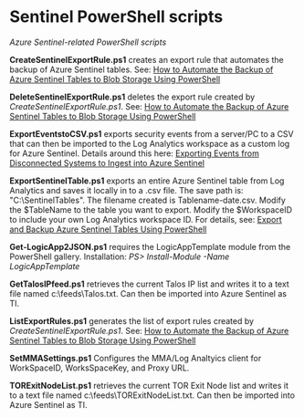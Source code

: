# Sentinel PowerShell scripts

<i>Azure Sentinel-related PowerShell scripts</i>

<b>CreateSentinelExportRule.ps1</b> creates an export rule that automates the backup of Azure Sentinel tables. See: <a href="https://secureinfra.blog/2020/09/12/how-to-back-up-azure-sentinel-tables-to-blob-storage-using-powershell/">How to Automate the Backup of Azure Sentinel Tables to Blob Storage Using PowerShell</a>

<b>DeleteSentinelExportRule.ps1</b> deletes the export rule created by <i>CreateSentinelExportRule.ps1</i>. See: <a href="https://secureinfra.blog/2020/09/12/how-to-back-up-azure-sentinel-tables-to-blob-storage-using-powershell/">How to Automate the Backup of Azure Sentinel Tables to Blob Storage Using PowerShell</a>

<b>ExportEventstoCSV.ps1</b> exports security events from a server/PC to a CSV that can then be imported to the Log Analytics workspace as a custom log for Azure Sentinel. Details around this here:  <a href="https://secureinfra.blog/2020/05/08/exporting-events-from-disconnected-systems-to-ingest-into-azure-sentinel/">Exporting Events from Disconnected Systems to Ingest into Azure Sentinel</a>

<b>ExportSentinelTable.ps1</b> exports an entire Azure Sentinel table from Log Analytics and saves it locally in to a .csv file. The save path is: "C:\SentinelTables". The filename created is Tablename-date.csv. Modify the $TableName to the table you want to export. Modify the $WorkspaceID to include your own Log Analytics workspace ID. For details, see:  <a href="https://secureinfra.blog/2020/08/06/export-partial-or-complete-data-from-an-azure-sentinel-table/">Export and Backup Azure Sentinel Tables Using PowerShell</a>

<b>Get-LogicApp2JSON.ps1</b> requires the LogicAppTemplate module from the PowerShell gallery. Installation:  <i>PS> Install-Module -Name LogicAppTemplate</i>

<b>GetTalosIPfeed.ps1</b> retrieves the current Talos IP list and writes it to a text file named c:\feeds\Talos.txt. Can then be imported into Azure Sentinel as TI.

<b>ListExportRules.ps1</b> generates the list of export rules created by <i>CreateSentinelExportRule.ps1</i>. See: <a href="https://secureinfra.blog/2020/09/12/how-to-back-up-azure-sentinel-tables-to-blob-storage-using-powershell/">How to Automate the Backup of Azure Sentinel Tables to Blob Storage Using PowerShell</a> 

<b>SetMMASettings.ps1</b> Configures the MMA/Log Analtyics client for WorkSpaceID, WorksSpaceKey, and Proxy URL.

<b>TORExitNodeList.ps1</b> retrieves the current TOR Exit Node list and writes it to a text file named c:\feeds\TORExitNodeList.txt. Can then be imported into Azure Sentinel as TI.
